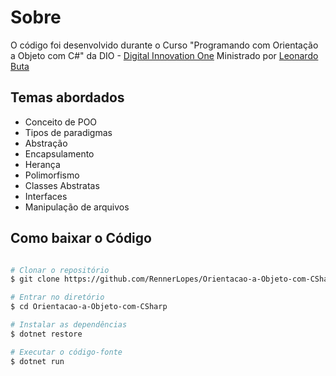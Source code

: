 # Sobre
O código foi desenvolvido durante o Curso "Programando com Orientação a Objeto com C#" da DIO - [Digital Innovation One](ttps://digitalinnovation.one) Ministrado por [Leonardo Buta](https://github.com/leonardo-buta)

## Temas abordados
- Conceito de POO
- Tipos de paradigmas
- Abstração
- Encapsulamento
- Herança
- Polimorfismo
- Classes Abstratas
- Interfaces
- Manipulação de arquivos

## Como baixar o Código
````bash

# Clonar o repositório
$ git clone https://github.com/RennerLopes/Orientacao-a-Objeto-com-CSharp

# Entrar no diretório
$ cd Orientacao-a-Objeto-com-CSharp

# Instalar as dependências
$ dotnet restore

# Executar o código-fonte
$ dotnet run

````